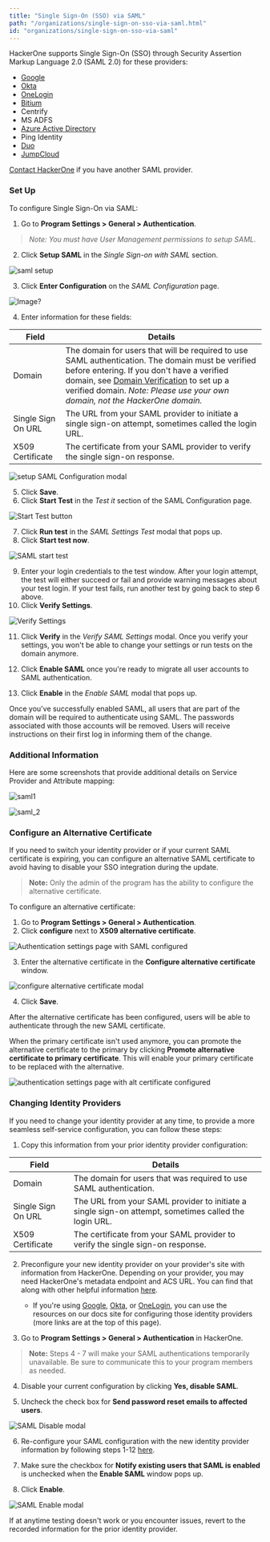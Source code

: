 ```yaml
---
title: "Single Sign-On (SSO) via SAML"
path: "/organizations/single-sign-on-sso-via-saml.html"
id: "organizations/single-sign-on-sso-via-saml"
---
```


HackerOne supports Single Sign-On (SSO) through Security Assertion Markup Language 2.0 (SAML 2.0) for these providers:
* [Google](/organizations/google-sso-saml-setup.html)
* [Okta](/organizations/okta-sso-saml-setup.html)
* [OneLogin](/organizations/onelogin-sso-saml-setup.html)
* [Bitium](https://support.bitium.com/administration/saml-hackerone/)
* Centrify
* MS ADFS
* [Azure Active Directory](https://azuremarketplace.microsoft.com/en-us/marketplace/apps/aad.hackerone)
* Ping Identity
* [Duo](https://duo.com/docs/hackerone)
* [JumpCloud](https://support.jumpcloud.com/support/s/article/single-sign-on-sso-with-hackerone2)

[Contact HackerOne](support.hackerone.com) if you have another SAML provider.

### Set Up

To configure Single Sign-On via SAML:
1. Go to **Program Settings > General > Authentication**.

><i>Note: You must have User Management permissions to setup SAML.</i>

2. Click **Setup SAML** in the *Single Sign-on with SAML* section.

![saml setup](./images/saml-daisy-1.png)

3. Click **Enter Configuration** on the *SAML Configuration* page.

![Image?](./images/saml-daisy-2.png)

4. Enter information for these fields:

Field | Details
------ | ------
Domain | The  domain for users that will be required to use SAML authentication. The domain must be verified before entering. If you don't have a verified domain, see [Domain Verification](domain-verification.html) to set up a verified domain.  *Note: Please use your own domain, not the HackerOne domain.*
Single Sign On URL | The URL from your SAML provider to initiate a single sign-on attempt, sometimes called the login URL.
X509 Certificate | The certificate from your SAML provider to verify the single sign-on response.

![setup SAML Configuration modal](./images/saml-daisy-3.png)

5. Click **Save**.
6. Click **Start Test** in the *Test it* section of the SAML Configuration page.

![Start Test button](./images/saml-daisy-4.png)

7. Click **Run test** in the *SAML Settings Test* modal that pops up.
8. Click **Start test now**.

![SAML start test](./images/saml-start-test.png)

9. Enter your login credentials to the test window. After your login attempt, the test will either succeed or fail and provide warning messages about your test login. If your test fails, run another test by going back to step 6 above.
10. Click **Verify Settings**.  

![Verify Settings](./images/saml-daisy-verify-settings.png)

11. Click **Verify** in the *Verify SAML Settings* modal. Once you verify your settings, you won't be able to change your settings or run tests on the domain anymore.

12. Click **Enable SAML** once you're ready to migrate all user accounts to SAML authentication.
13. Click **Enable** in the *Enable SAML* modal that pops up.

Once you've successfully enabled SAML, all users that are part of the domain will be required to authenticate using SAML. The passwords associated with those accounts will be removed. Users will receive instructions on their first log in informing them of the change.

### Additional Information
Here are some screenshots that provide additional details on Service Provider and Attribute mapping:

![saml1](./images/saml-1.png)

![saml_2](./images/saml-2.png)

### Configure an Alternative Certificate
If you need to switch your identity provider or if your current SAML certificate is expiring, you can configure an alternative SAML certificate to avoid having to disable your SSO integration during the update.

> **Note:** Only the admin of the program has the ability to configure the alternative certificate.

To configure an alternative certificate:

1. Go to **Program Settings > General > Authentication**.
2. Click **configure** next to **X509 alternative certificate**.

![Authentication settings page with SAML configured](./images/alt-certificate-1.png)

3. Enter the alternative certificate in the **Configure alternative certificate** window.

![configure alternative certificate modal ](./images/alt-certificate-2.png)

4. Click **Save**.

After the alternative certificate has been configured, users will be able to authenticate through the new SAML certificate.

When the primary certificate isn't used anymore, you can promote the alternative certificate to the primary by clicking **Promote alternative certificate to primary certificate**. This will enable your primary certificate to be replaced with the alternative.

![authentication settings page with alt certificate configured](./images/alt-certificate-3.png)

### Changing Identity Providers

If you need to change your identity provider at any time, to provide a more seamless self-service configuration, you can follow these steps:

 1. Copy this information from your prior identity provider configuration:

 Field | Details
------ | ------
Domain | The  domain for users that was required to use SAML authentication.
Single Sign On URL | The URL from your SAML provider to initiate a single sign-on attempt, sometimes called the login URL.
X509 Certificate | The certificate from your SAML provider to verify the single sign-on response.

 2. Preconfigure your new identity provider on your provider's site with information from HackerOne. Depending on your provider, you may need HackerOne's metadata endpoint and ACS URL. You can find that along with other helpful information [here](sso-faqs.html).
     * If you're using [Google](google-sso-saml-setup.html), [Okta](okta-sso-saml-setup.html), or [OneLogin](onelogin-sso-saml-setup.html), you can use the resources on our docs site for configuring those identity providers (more links are at the top of this page).

3. Go to **Program Settings > General > Authentication** in HackerOne.

> **Note:** Steps 4 - 7 will make your SAML authentications temporarily unavailable. Be sure to communicate this to your program members as needed.

 4. Disable your current configuration by clicking **Yes, disable SAML**.

 5. Uncheck the check box for **Send password reset emails to affected users**.

![SAML Disable modal](./images/saml-disable-modal.png)

 6. Re-configure your SAML configuration with the new identity provider information by following steps 1-12 [here](single-sign-on-sso-via-saml.html#set-up).

 7. Make sure the checkbox for **Notify existing users that SAML is enabled** is unchecked when the **Enable SAML** window pops up.

 8. Click **Enable**.

![SAML Enable modal](./images/saml-enable-modal.png)

 If at anytime testing doesn't work or you encounter issues, revert to the recorded information for the prior identity provider.
